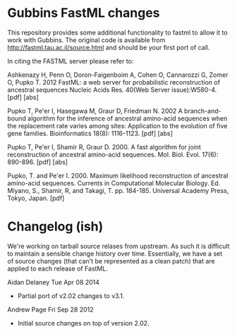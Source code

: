 # Gubbins FastML changes #

This repository provides some additional functionality to fastml to allow it to work with Gubbins.
The original code is available from http://fastml.tau.ac.il/source.html and should be your first port of call.


In citing the FASTML server please refer to:

Ashkenazy H, Penn O, Doron-Faigenboim A, Cohen O, Cannarozzi G, Zomer O, Pupko T. 2012
FastML: a web server for probabilistic reconstruction of ancestral sequences 
Nucleic Acids Res. 40(Web Server issue):W580-4. [pdf] [abs] 


Pupko T, Pe'er I, Hasegawa M, Graur D, Friedman N. 2002
A branch-and-bound algorithm for the inference of ancestral amino-acid sequences when the replacement rate varies among sites: Application to the evolution of five gene families. 
Bioinformatics 18(8): 1116-1123. [pdf] [abs] 


Pupko T, Pe'er I, Shamir R, Graur D. 2000.
A fast algorithm for joint reconstruction of ancestral amino-acid sequences.
Mol. Biol. Evol. 17(6): 890-896. [pdf] [abs] 


Pupko, T. and Pe'er I. 2000.
Maximum likelihood reconstruction of ancestral amino-acid sequences.
Currents in Computational Molecular Biology. Ed. Miyano, S., Shamir, R, and Takagi, T. pp. 184-185. Universal Academy Press, Tokyo, Japan. [pdf]

# Changelog (ish) #

We're working on tarball source relases from upstream.  As such it is difficult to maintain a sensible change history over time.  Essentially, we have a set of source changes (that can't be represented as a clean patch) that are applied to each release of FastML.

Aidan Delaney Tue Apr 08 2014
 * Partial port of v2.02 changes to v3.1.

Andrew Page Fri Sep 28 2012
 * Initial source changes on top of version 2.02.



